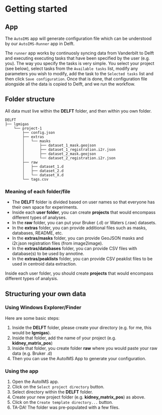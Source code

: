# Getting started

## App

The `AutoIMS` app will generate configuration file which can be understood by our `AutoIMS-Runner` app in Delft.

The `runner` app works by continuosly syncing data from Vanderbilt to Delft and executing executing tasks that have been specified by the user (e.g. you).
The way you specify the tasks is very simple.
You select your project (see below), select tasks from the `Available tasks` list, modify any parameters you wish to modify, add the task to the `Selected tasks` list and then click `Save configuration`.
Once that is done, that configuration file alongside all the data is copied to Delft, and we run the workflow.

## Folder structure

All data must live within the **DELFT** folder, and then within you own folder.

```
DELFT
├── lgmigas
    └── project-1
        ├── config.json
        ├── extras
        │   └── masks
        │       ├── dataset_1_mask.geojson
        │       ├── dataset_1_registration.i2r.json
        │       ├── dataset_2_mask.geojson
        │       └── dataset_2_registration.i2r.json 
        ├── raw
        │   ├── dataset_1.d
        │   ├── dataset_2.d
        │   └── dataset_X.d
        └── tags.csv
```

### Meaning of each folder/file

- The **DELFT** folder is divided based on user names so that everyone has their own space for experiments. 
- Inside each **user folder**, you can create **projects** that would encompass different types of analyses.
- In the **raw** folder, you can put your Bruker (.d) or Waters (.raw) datasets.
- In the **extras** folder, you can provide additional files such as masks, databases, README, etc.
- In the **extras/masks** folder, you can provide GeoJSON masks and i2r.json registration files (from image2image).
- In the **extras/databases** folder, you can provide CSV files with database(s) to be used by annotine.
- In the **extras/peaklists** folder, you can provide CSV peaklist files to be used in centroid data extraction.

Inside each user folder, you should create **projects** that would encompass different types of analysis. 


## Structuring your own data
### Using Windows Explorer/Finder

Here are some basic steps:
1. Inside the **DELFT** folder, please create your directory (e.g. for me, this would be **lgmigas**).
2. Inside that folder, add the name of your project (e.g. **kidney_matrix_pos**)
3. Inside that folder, you create folder **raw** where you would paste your raw data (e.g. Bruker .d)
4. Then you can use the AutoIMS App to generate your configuration.


### Using the app

1. Open the AutoIMS app.
2. Click on the `Select project directory` button.
3. Select directory within the **DELFT** folder.
4. Create your new project folder (e.g. **kidney_matrix_pos**) as above.
5. Click on the `Create template directory...` button.
6. TA-DA! The folder was pre-populated with a few files.
